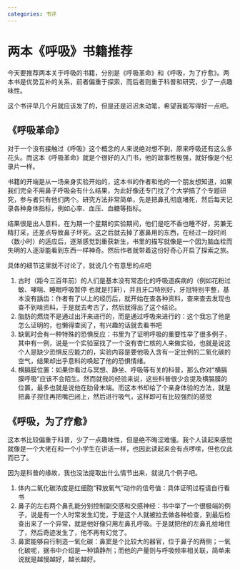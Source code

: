 ```yaml
---
categories: 书评
---
```


# 两本《呼吸》书籍推荐

今天要推荐两本关于呼吸的书籍，分别是《呼吸革命》和《呼吸，为了疗愈》。两本书是优势互补的关系，前者偏重于探索，而后者则重于科普和研究，少了一点趣味性。

这个书评早几个月就应该发了的，但是还是迟迟未动笔，希望我能写得好一点吧。

## 《呼吸革命》

对于一个没有接触过《呼吸》这个概念的人来说绝对想不到，原来呼吸还有这么多花头。而这本《呼吸革命》就是个很好的入门书，他的故事性极强，就好像是个纪录片一样。

书籍的开端是从一场亲身实验开始的，这本书的作者和他的一个朋友想知道，如果我们完全不用鼻子呼吸会有什么结果，为此好像还专门找了个大学搞了个专题研究，参与者只有他们两个。研究方法非常简单，先是把鼻孔彻底堵死，然后每天记录各种身体指标，例如心率、血压、血糖等指标。

结果很是出人意料，在为期一个星期的实验期间，他们是吃不香也睡不好，另兼无精打采，还差点导致鼻子坏死。这之后就去掉了塞鼻用的东西，在经过一段时间（数小时）的适应后，逐渐感觉到重获新生，书里的描写就像是一个因为脑血栓而失明的人逐渐能看到东西一样神奇。然后作者就带着这份好奇心开启了探索之旅。

具体的细节这里就不讨论了，就说几个有意思的点吧

1. 古时（距今三百年前）的人们是基本没有常态化的呼吸道疾病的（例如花粉过敏、哮喘、睡眠呼吸暂停 也就是打鼾），并且牙口特别好，牙冠特别平整，基本没有龋齿：作者有了以上的经历后，就开始在查各种资料，查来查去发现也查不到啥资料，于是就去考古了，然后就得出了这个结论。
2. 脂肪的燃烧不是通过出汗来进行的，而是通过呼吸来进行的：这个我忘了他是怎么证明的，也懒得查阅了，有兴趣的话就去看书吧
3. 缺氧时会有一种特殊的恐惧反应：书里为了证明呼吸的重要性举了很多例子，其中有一例，说是一个实验室找了一个没有杏仁核的人来做实验，也就是说这个人是缺少恐惧反应能力的，实验内容是要他吸入含有一定比例的二氧化碳的空气，结果却出乎意料的唤起了他的恐惧情绪。
4. 横膈膜位置：如果你看过与冥想、静坐、呼吸等有关的科普，那么你对“横膈膜呼吸”应该不会陌生。然而就我的经验来说，这些科普很少会提及横膈膜的位置，最多也就是说他在肋骨末端。而这本书却给了个亲身体验的方法，就是把鼻子捏住再把嘴巴闭上，然后进行吸气，这样即可有比较强烈的感觉

## 《呼吸，为了疗愈》

这本书比较偏重于科普，少了一点趣味性，但是绝不晦涩难懂。我个人读起来感觉就像是一个大佬在和一个小学生在讲话一样，也因此读起来会有点啰嗦，但也仅此而已了。

因为是科普的缘故，我也没法提取出什么情节出来，就说几个例子吧。

1. 体内二氧化碳浓度是红细胞“释放氧气”动作的信号值：具体证明过程请自行看书
2. 鼻子的左右两个鼻孔能分别控制副交感和交感神经：书中举了一个很极端的例子，说是有一个人时常发生幻觉，于是这个人就被拉去做各种检查，到最后检查出来了一个异常，就是他好像只用左鼻孔呼吸。于是就把他的左鼻孔给堵住了，然后奇迹发生了，他不再有幻觉了。
3. 鼻窦能够自行制造一氧化碳：鼻窦是个比较大的器官，位于鼻子的两侧；一氧化碳呢，据书中介绍是一种镇静剂；而他的产量则与呼吸频率相关联，简单来说就是越慢越好，越长越好。
